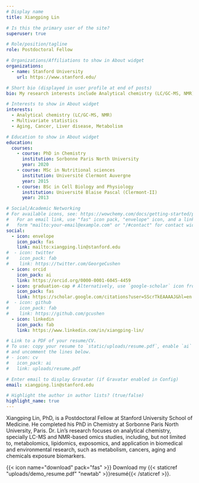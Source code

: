 ```yaml
---
# Display name
title: Xiangping Lin

# Is this the primary user of the site?
superuser: true

# Role/position/tagline
role: Postdoctoral Fellow

# Organizations/Affiliations to show in About widget
organizations:
  - name: Stanford University
    url: https://www.stanford.edu/

# Short bio (displayed in user profile at end of posts)
bio: My research interests include Analytical chemistry (LC/GC-MS, NMR), Metabolomics, Exposomics, and Multivariate statistics.

# Interests to show in About widget
interests:
  - Analytical chemistry (LC/GC-MS, NMR)
  - Multivariate statistics
  - Aging, Cancer, Liver disease, Metabolism

# Education to show in About widget
education:
  courses:
    - course: PhD in Chemistry
      institution: Sorbonne Paris North University
      year: 2020
    - course: MSc in Nutritional sciences
      institution: Université Clermont Auvergne
      year: 2015
    - course: BSc in Cell Biology and Physiology
      institution: Université Blaise Pascal (Clermont-II)
      year: 2013

# Social/Academic Networking
# For available icons, see: https://wowchemy.com/docs/getting-started/page-builder/#icons
#   For an email link, use "fas" icon pack, "envelope" icon, and a link in the
#   form "mailto:your-email@example.com" or "/#contact" for contact widget.
social:
  - icon: envelope
    icon_pack: fas
    link: mailto:xiangping.lin@stanford.edu
#  - icon: twitter
#    icon_pack: fab
#    link: https://twitter.com/GeorgeCushen
  - icon: orcid
    icon_pack: ai
    link: https://orcid.org/0000-0001-6045-4459
  - icon: graduation-cap # Alternatively, use `google-scholar` icon from `ai` icon pack
    icon_pack: fas
    link: https://scholar.google.com/citations?user=SScrTkEAAAAJ&hl=en
#  - icon: github
#    icon_pack: fab
#    link: https://github.com/gcushen
  - icon: linkedin
    icon_pack: fab
    link: https://www.linkedin.com/in/xiangping-lin/

# Link to a PDF of your resume/CV.
# To use: copy your resume to `static/uploads/resume.pdf`, enable `ai` icons in `params.toml`,
# and uncomment the lines below.
# - icon: cv
#   icon_pack: ai
#   link: uploads/resume.pdf

# Enter email to display Gravatar (if Gravatar enabled in Config)
email: xiangping.lin@stanford.edu

# Highlight the author in author lists? (true/false)
highlight_name: true
---
```


Xiangping Lin, PhD, is a Postdoctoral Fellow at Stanford University School of Medicine. He completed his PhD in Chemistry at Sorbonne Paris North University, Paris. Dr. Lin’s research focuses on analytical chemistry, specially LC-MS and NMR-based omics studies, including, but not limited to, metabolomics, lipidomics, exposomics, and application in biomedical and environmental research, such as metabolism, cancers, aging and chemicals exposure biomarkers.

{{< icon name="download" pack="fas" >}} Download my {{< staticref "uploads/demo_resume.pdf" "newtab" >}}resumé{{< /staticref >}}.
